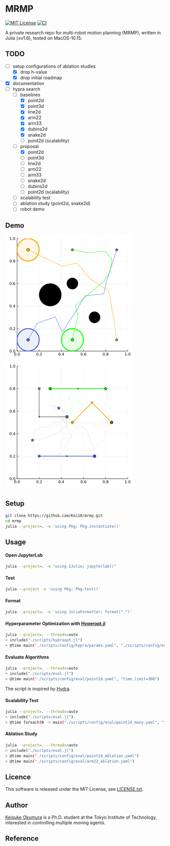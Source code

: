 MRMP
===
[![MIT License](http://img.shields.io/badge/license-MIT-blue.svg?style=flat)](LICENCE.txt)
[![CI](https://github.com/Kei18/mrmp/actions/workflows/ci.yaml/badge.svg?branch=dev)](https://github.com/Kei18/mrmp/actions/workflows/ci.yaml)

A private research repo for multi-robot motion planning (MRMP), written in Julia (≥v1.6), tested on MacOS-10.15.

## TODO
- [ ] setup configurations of ablation studies
    - [x] drop h-value
    - [x] drop initial roadmap
- [x] documentation
- [ ] hypra search
  - [ ] baselines
    - [x] point2d
    - [x] point3d
    - [x] line2d
    - [x] arm22
    - [x] arm33
    - [x] dubins2d
    - [x] snake2d
    - [ ] point2d (scalability)
  - [ ] proposal
    - [x] point2d
    - [ ] point3d
    - [ ] line2d
    - [ ] arm22
    - [ ] arm33
    - [ ] snake2d
    - [ ] dubins2d
    - [ ] point2d (scalability)
  - [ ] scalability test
  - [ ] ablation study (point2d, snake2d)
  - [ ] robot demo

## Demo

![](./assets/point-robot.gif)
![](./assets/arm.gif)

## Setup

```sh
git clone https://github.com/Kei18/mrmp.git
cd mrmp
julia --project=. -e 'using Pkg; Pkg.instantiate()'
```

## Usage

#### Open JupyterLab

```sh
julia --project=. -e "using IJulia; jupyterlab()"
```

#### Test
```sh
julia --project -e 'using Pkg; Pkg.test()'
```

#### Format
```sh
julia --project=. -e 'using JuliaFormatter; format(".")'
```

#### Hyperparameter Optimization with [Hyperopt.jl](https://github.com/baggepinnen/Hyperopt.jl)
```sh
julia --project=. --threads=auto
> include("./scripts/hypraopt.jl")
> @time main("./scripts/config/hypra/params.yaml", "./scripts/config/eval/point2d.yaml")
```

#### Evaluate Algorithms

```sh
julia --project=. --threads=auto
> include("./scripts/eval.jl")
> @time main("./scripts/config/eval/point2d.yaml", "time_limit=300")
```

The script is inspired by [Hydra](https://hydra.cc/).

#### Scalability Test
```sh
julia --project=. --threads=auto
> include("./scripts/eval.jl")
> @time foreach(N -> main("./scripts/config/eval/point2d_many.yaml", "instance.N=$N"), 10:10:50)
```

#### Ablation Study
```sh
julia --project=. --threads=auto
> include("./scripts/eval.jl")
> @time main("./scripts/config/eval/point2d_ablation.yaml")
> @time main("./scripts/config/eval/arm22_ablation.yaml")
```

## Licence
This software is released under the MIT License, see [LICENSE.txt](LICENCE.txt).

## Author
[Keisuke Okumura](https://kei18.github.io) is a Ph.D. student at the Tokyo Institute of Technology, interested in controlling multiple moving agents.

## Reference
